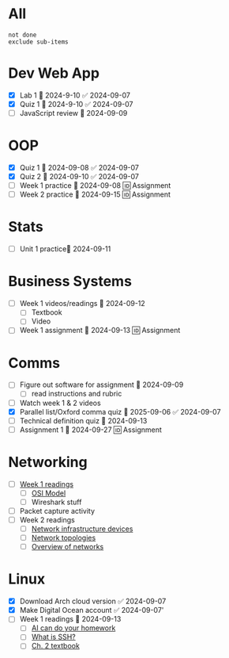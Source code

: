 # All
```tasks
not done
exclude sub-items
```


# Dev Web App
- [x] Lab 1 📅 2024-9-10 ✅ 2024-09-07
- [x] Quiz 1 📅 2024-9-10 ✅ 2024-09-07
- [ ] JavaScript review 📅 2024-09-09 
# OOP
- [x] Quiz 1 📅 2024-09-08 ✅ 2024-09-07
- [x] Quiz 2 📅 2024-09-10 ✅ 2024-09-07
- [ ] Week 1 practice 📅 2024-09-08 🆔 Assignment
- [ ] Week 2 practice 📅 2024-09-15 🆔 Assignment
# Stats
- [ ] Unit 1 practice📅 2024-09-11 
# Business Systems
- [ ] Week 1 videos/readings 📅 2024-09-12 
	- [ ] Textbook
	- [ ] Video
- [ ] Week 1 assignment 📅 2024-09-13 🆔 Assignment
# Comms
- [ ] Figure out software for assignment 📅 2024-09-09 
	- [ ] read instructions and rubric
- [ ] Watch week 1 & 2 videos 
- [x] Parallel list/Oxford comma quiz 📅 2025-09-06 ✅ 2024-09-07
- [ ] Technical definition quiz 📅 2024-09-13 
- [ ] Assignment 1 📅 2024-09-27 🆔 Assignment
# Networking
- [ ] [Week 1 readings](https://hackmd.io/@yveshema/networking-overview#Reading-List)
	- [ ] [OSI Model](https://learning.oreilly.com/videos/networking-fundamentals/9780134645711/9780134645711-NETP_1_1_0_0/)
	- [ ] Wireshark stuff
- [ ] Packet capture activity
- [ ] Week 2 readings
	- [ ] [Network infrastructure devices](https://learning.oreilly.com/videos/networking-fundamentals/9780134645711/9780134645711-NETP_2_2_0_0/)
	- [ ] [Network topologies](https://learning.oreilly.com/videos/networking-fundamentals/9780134645711/9780134645711-NETP_3_0_0_0/)
	- [ ] [Overview of networks](https://intronetworks.cs.luc.edu/current2/html/intro.html)
# Linux
- [x] Download Arch cloud version ✅ 2024-09-07
- [x] Make Digital Ocean account ✅ 2024-09-07'
- [ ] Week 1 readings 📅 2024-09-13 
	- [ ] [AI can do your homework](https://www.youtube.com/watch?v=bEJ0_TVXh-I)
	- [ ] [What is SSH?](https://www.cloudflare.com/learning/access-management/what-is-ssh/)
	- [ ] [Ch. 2 textbook](https://learning.oreilly.com/library/view/linux-for-system/9781803247946/B18575_02.xhtml)
